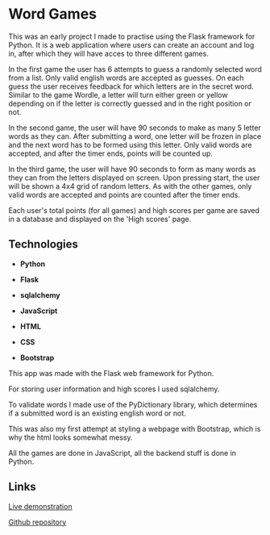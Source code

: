 # Word Games


This was an early project I made to practise using the Flask framework for Python.
It is a web application where users can create an account and log in, after which they will have acces to three different games.

In the first game the user has 6 attempts to guess a randomly selected word from a list. Only valid english words are accepted as guesses. 
On each guess the user receives feedback for which letters are in the secret word. 
Similar to the game Wordle, a letter will turn either green or yellow depending on if the letter is correctly guessed and in the right position or not.

In the second game, the user will have 90 seconds to make as many 5 letter words as they can. 
After submitting a word, one letter will be frozen in place and the next word has to be formed using this letter.
Only valid words are accepted, and after the timer ends, points will be counted up. 

In the third game, the user will have 90 seconds to form as many words as they can from the letters displayed on screen.
Upon pressing start, the user will be shown a 4x4 grid of random letters. 
As with the other games, only valid words are accepted and points are counted after the timer ends.

Each user's total points (for all games) and high scores per game are saved in a database and displayed on the 'High scores' page.

## Technologies

- **Python**

- **Flask**

- **sqlalchemy**

- **JavaScript**

- **HTML**

- **CSS**

- **Bootstrap**


This app was made with the Flask web framework for Python.

For storing user information and high scores I used sqlalchemy.

To validate words I made use of the PyDictionary library, which determines if a submitted word is an existing english word or not.

This was also my first attempt at styling a webpage with Bootstrap, which is why the html looks somewhat messy.

All the games are done in JavaScript, all the backend stuff is done in Python.


## Links

[Live demonstration](link-to-video)


[Github repository](https://github.com/tdot123-1/word-games)